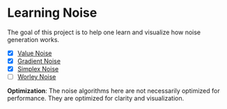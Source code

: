 # Learning Noise

The goal of this project is to help one learn and visualize how noise generation works.

- [x] [Value Noise](https://en.wikipedia.org/wiki/Value_noise)
- [x] [Gradient Noise](https://en.wikipedia.org/wiki/Gradient_noise)
- [x] [Simplex Noise](https://en.wikipedia.org/wiki/Simplex_noise)
- [ ] [Worley Noise](https://en.wikipedia.org/wiki/Worley_noise)

**Optimization**: The noise algorithms here are not necessarily optimized for performance. They are optimized for clarity and visualization.
